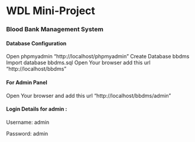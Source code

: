 # WDL Mini-Project
### Blood Bank Management System

#### Database Configuration
Open phpmyadmin “http://localhost/phpmyadmin”
Create Database bbdms
Import database bbdms.sql
Open Your browser add this url “http://localhost/bbdms”

#### For Admin Panel
Open Your browser and add this url “http://localhost/bbdms/admin”

#### Login Details for admin :
Username: admin

Password: admin
